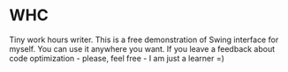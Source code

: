 # WHC
Tiny work hours writer.
This is a free demonstration of Swing interface for myself. You can use it anywhere you want.
If you leave a feedback about code optimization - please, feel free - I am just a learner =)
